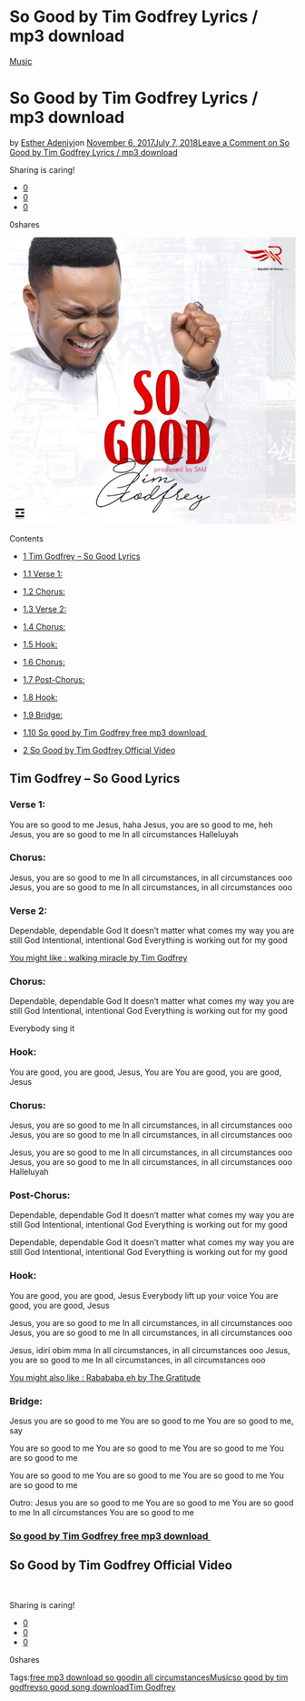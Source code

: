 # So Good by Tim Godfrey Lyrics / mp3 download

[Music](https://estheradeniyi.com/category/music/)
# So Good by Tim Godfrey Lyrics / mp3 download

by [Esther Adeniyi](https://estheradeniyi.com/author/esther-adeniyi/)on [November 6, 2017July 7, 2018](https://estheradeniyi.com/so-good-by-tim-godfrey-lyrics-mp3/)[Leave a Comment on So Good by Tim Godfrey Lyrics / mp3 download](https://estheradeniyi.com/so-good-by-tim-godfrey-lyrics-mp3/#respond)

Sharing is caring!

- [0](https://www.facebook.com/sharer/sharer.php?u=https%3A%2F%2Festheradeniyi.com%2Fso-good-by-tim-godfrey-lyrics-mp3%2F&amp;t=So%20Good%20by%20Tim%20Godfrey%20Lyrics%20%2F%20mp3%20download)
- [0](https://twitter.com/intent/tweet?text=So%20Good%20by%20Tim%20Godfrey%20Lyrics%20%2F%20mp3%20download&amp;url=https%3A%2F%2Festheradeniyi.com%2Fso-good-by-tim-godfrey-lyrics-mp3%2F)
- [0](#)

0shares

[![So good by Tim Godfrey, Esther Adeniyi](images\So-good-artwork-..-720x720-1.jpg)](images\So-good-artwork-..-720x720-1.jpg)

Contents

- [1 Tim Godfrey &#x2013; So Good Lyrics](#Tim_Godfrey_So_Good_Lyrics)
- [1.1 Verse 1:](#Verse_1)
- [1.2 Chorus:](#Chorus)
- [1.3 Verse 2:](#Verse_2)
- [1.4 Chorus:](#Chorus-2)
- [1.5 Hook:](#Hook)
- [1.6 Chorus:](#Chorus-3)
- [1.7 Post-Chorus:](#Post-Chorus)
- [1.8 Hook:](#Hook-2)
- [1.9 Bridge:](#Bridge)
- [1.10 So good by Tim Godfrey free mp3 download&#xA0;](#So_good_by_Tim_Godfrey_free_mp3_download)

- [2 So Good by Tim Godfrey Official Video](#So_Good_by_Tim_Godfrey_Official_Video)

## Tim Godfrey &#x2013; So Good Lyrics

### Verse 1:

You are so good to me Jesus, haha
 Jesus, you are so good to me, heh
 Jesus, you are so good to me
 In all circumstances
 Halleluyah

### Chorus:

Jesus, you are so good to me
 In all circumstances, in all circumstances ooo
 Jesus, you are so good to me
 In all circumstances, in all circumstances ooo

### Verse 2:

Dependable, dependable God
 It doesn&#x2019;t matter what comes my way you are still God
 Intentional, intentional God
 Everything is working out for my good

[You might like : walking miracle by Tim Godfrey](https://www.estheradeniyi.com/walking-miracle-by-tim-godfrey-lyrics?m=1)

### Chorus:

Dependable, dependable God
 It doesn&#x2019;t matter what comes my way you are still God
 Intentional, intentional God
 Everything is working out for my good

Everybody sing it

### Hook:

You are good, you are good, Jesus, You are
 You are good, you are good, Jesus

### Chorus:

Jesus, you are so good to me
 In all circumstances, in all circumstances ooo
 Jesus, you are so good to me
 In all circumstances, in all circumstances ooo

Jesus, you are so good to me
 In all circumstances, in all circumstances ooo
 Jesus, you are so good to me
 In all circumstances, in all circumstances ooo
 Halleluyah

### Post-Chorus:

Dependable, dependable God
 It doesn&#x2019;t matter what comes my way you are still God
 Intentional, intentional God
 Everything is working out for my good

Dependable, dependable God
 It doesn&#x2019;t matter what comes my way you are still God
 Intentional, intentional God
 Everything is working out for my good

### Hook:

You are good, you are good, Jesus
 Everybody lift up your voice
 You are good, you are good, Jesus

Jesus, you are so good to me
 In all circumstances, in all circumstances ooo
 Jesus, you are so good to me
 In all circumstances, in all circumstances ooo

Jesus, idiri obim mma
 In all circumstances, in all circumstances ooo
 Jesus, you are so good to me
 In all circumstances, in all circumstances ooo

[You might also like : Rabababa eh by The Gratitude](https://www.estheradeniyi.com/lyrics-rabababa-eh-gratitude-coza-mp3?m=1)

### Bridge:

Jesus you are so good to me
 You are so good to me
 You are so good to me, say

You are so good to me
 You are so good to me
 You are so good to me
 You are so good to me

You are so good to me
 You are so good to me
 You are so good to me
 You are so good to me

Outro:
 Jesus you are so good to me
 You are so good to me
 You are so good to me
 In all circumstances
 You are so good to me

### [So good by Tim Godfrey free mp3 download&#xA0;](http://notjustok.com/gospelmusic/tim-godfrey-so-good/)

## So Good by Tim Godfrey Official Video

&#xA0;

Sharing is caring!

- [0](https://www.facebook.com/sharer/sharer.php?u=https%3A%2F%2Festheradeniyi.com%2Fso-good-by-tim-godfrey-lyrics-mp3%2F&amp;t=So%20Good%20by%20Tim%20Godfrey%20Lyrics%20%2F%20mp3%20download)
- [0](https://twitter.com/intent/tweet?text=So%20Good%20by%20Tim%20Godfrey%20Lyrics%20%2F%20mp3%20download&amp;url=https%3A%2F%2Festheradeniyi.com%2Fso-good-by-tim-godfrey-lyrics-mp3%2F)
- [0](#)

0shares

Tags:[free mp3 download so good](https://estheradeniyi.com/tag/free-mp3-download-so-good/)[in all circumstances](https://estheradeniyi.com/tag/in-all-circumstances/)[Music](https://estheradeniyi.com/tag/music/)[so good by tim godfrey](https://estheradeniyi.com/tag/so-good-by-tim-godfrey/)[so good song download](https://estheradeniyi.com/tag/so-good-song-download/)[Tim Godfrey](https://estheradeniyi.com/tag/tim-godfrey/)